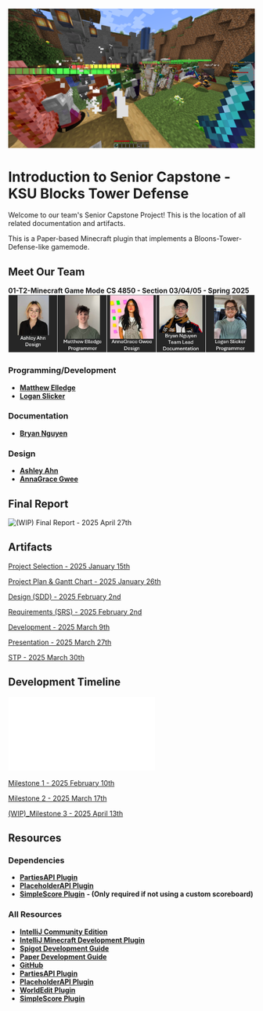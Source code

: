 <p align="center"><img src="logo.png"></p>

# Introduction to Senior Capstone - KSU Blocks Tower Defense 

Welcome to our team's Senior Capstone Project! This is the location of all related documentation and artifacts.

This is a Paper-based Minecraft plugin that implements a Bloons-Tower-Defense-like gamemode.

## Meet Our Team

**01-T2-Minecraft Game Mode**
**CS 4850 - Section 03/04/05 - Spring 2025**
![The Team](ReadMeFiles/TheTeam.png)

### Programming/Development
* __[Matthew Elledge](https://github.com/mthyuu)__
* __[Logan Slicker](https://github.com/SlickerLogan)__ 
### Documentation
* __[Bryan Nguyen](https://github.com/BunnyCatCat)__
### Design
* __[Ashley Ahn](https://github.com/ashjuno)__
* __[AnnaGrace Gwee](https://github.com/annagracehowell)__

## Final Report
![(WIP) Final Report - 2025 April 27th]()

## Artifacts
[Project Selection - 2025 January 15th](ReadMeFiles/01-T2-Minecraft-Selection.pdf)

[Project Plan & Gantt Chart - 2025 January 26th](ReadMeFiles/01-T2-Minecraft-ProjectPlan.pdf)

[Design (SDD) - 2025 February 2nd](ReadMeFiles/01-T2-Minecraft-Design.pdf)

[Requirements (SRS) - 2025 February 2nd](ReadMeFiles/01-T2-Minecraft-Requirements.pdf)

[Development - 2025 March 9th](ReadMeFiles/01-T2-Minecraft-Development.pdf)

[Presentation - 2025 March 27th](ReadMeFiles/01-T2-Minecraft-Game-Mode-Presentation_No_Video.pdf)

[STP - 2025 March 30th](ReadMeFiles/01-T2-Minecraft-STP.pdf)

## Development Timeline
![Gantt Chart - 2025 April 13th](ReadMeFiles/01-T2-Minecraft-GanttChart-Estimate.pdf)

[Milestone 1 - 2025 February 10th](ReadMeFiles/01-T2-Minecraft-Game-Mode-Milestone-1.pdf)

[Milestone 2 - 2025 March 17th](ReadMeFiles/01-T2-Minecraft-Tower-Defense-Milestone-2.pdf)

[(WIP)_Milestone 3 - 2025 April 13th]()

## Resources
### Dependencies
* __[PartiesAPI Plugin](https://alessiodp.com/parties)__
* __[PlaceholderAPI Plugin](https://www.spigotmc.org/resources/placeholderapi.6245)__
* __[SimpleScore Plugin](https://www.spigotmc.org/resources/simplescore-animated-scoreboard.23243)__ __- (Only required if not using a custom scoreboard)__
### All Resources
* __[IntelliJ Community Edition](https://www.jetbrains.com/idea/download/?section=windows)__
* __[IntelliJ Minecraft Development Plugin](https://plugins.jetbrains.com/plugin/8327-minecraft-development)__
* __[Spigot Development Guide](https://www.spigotmc.org/wiki/spigot-plugin-development)__
* __[Paper Development Guide](https://docs.papermc.io/paper/dev)__
* __[GitHub](https://github.com)__
* __[PartiesAPI Plugin](https://alessiodp.com/parties)__
* __[PlaceholderAPI Plugin](https://www.spigotmc.org/resources/placeholderapi.6245)__
* __[WorldEdit Plugin](https://modrinth.com/plugin/worldedit)__
* __[SimpleScore Plugin](https://www.spigotmc.org/resources/simplescore-animated-scoreboard.23243)__
